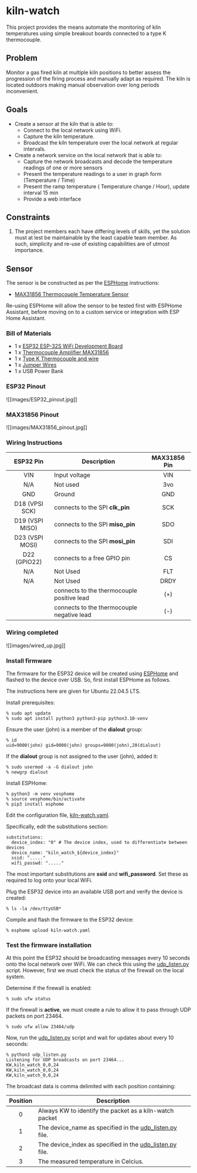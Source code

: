 # kiln-watch

This project provides the means automate the monitoring of kiln temperatures using simple breakout boards connected to a type K thermocouple.

## Problem

Monitor a gas fired kiln at multiple kiln positions to better assess the progression of the firing process and manually adapt as required.  The kiln is located outdoors  making manual observation over long periods inconvenient.

## Goals

- Create a sensor at the kiln that is able to:
	- Connect to the local network using WiFi.
	- Capture the kiln temperature.
	- Broadcast the kiln temperature over the local network at regular intervals.
- Create a network service on the local network that is able to:
	- Capture the network broadcasts and decode the temperature readings of one or more sensors
	- Present the temperature readings to a user in graph form (Temperature / Time)
	- Present the ramp temperature ( Temperature change / Hour), update interval 15 min
	- Provide a web interface 

## Constraints

1. The project members each have differing levels of skills, yet the solution must at lest be maintainable by the least capable team member.  As such, simplicity and re-use of existing capabilities are of utmost importance.
## Sensor

The sensor is be constructed as per the [ESPHome](https://esphome.io) instructions:

- [MAX31856 Thermocouple Temperature Sensor](https://esphome.io/components/sensor/max31856/)

Re-using ESPHome will allow the sensor to be tested first with ESPHome Assistant, before moving on to a custom service or integration with ESP Home Assistant.

### Bill of Materials

- 1 x [ESP32 ESP-32S WiFi Development Board](https://www.amazon.com/DORHEA-Development-Microcontroller-NodeMCU-32S-ESP-WROOM-32/dp/B086MJGFVV/)
- 1 x [Thermocouple Amplifier MAX31856](https://www.adafruit.com/product/3263)
- 1 x [Type K Thermocouple and wire](https://www.clay-king.com/product/geocorp-premium-8-type-k-thermocouple-with-block-and-wire/)
- 1 x [Jumper Wires](https://www.adafruit.com/product/1951)
- 1 x USB Power Bank

### ESP32 Pinout

![[images/ESP32_pinout.jpg]]

### MAX31856 Pinout

![[images/MAX31856_pinout.jpg]]

### Wiring Instructions

|    ESP32 Pin    | Description                                | MAX31856 Pin |
| :-------------: | ------------------------------------------ | :----------: |
|       VIN       | Input voltage                              |     VIN      |
|       N/A       | Not used                                   |     3vo      |
|       GND       | Ground                                     |     GND      |
| D18 (VPSI SCK)  | connects to the SPI **clk_pin**            |     SCK      |
| D19 (VSPI MISO) | connects to the SPI **miso_pin**           |     SDO      |
| D23 (VSPI MOSI) | connects to the SPI **mosi_pin**           |     SDI      |
|  D22 (GPIO22)   | connects to a free GPIO pin                |      CS      |
|       N/A       | Not Used                                   |     FLT      |
|       N/A       | Not Used                                   |     DRDY     |
|                 | connects to the thermocouple positive lead |     (+)      |
|                 | connects to the thermocouple negative lead |     (-)      |

### Wiring completed

![[images/wired_up.jpg]]

### Install firmware

The firmware for the ESP32 device will be created using [ESPHome](https://esphome.io/) and flashed to the device over USB.  So, first install ESPHome as follows.

The instructions here are given for Ubuntu 22.04.5 LTS.

Install prerequisites:

```
% sudo apt update
% sudo apt install python3 python3-pip python3.10-venv
```

Ensure the user (john) is a member of the **dialout** group:

```
% id
uid=9000(john) gid=9000(john) groups=9000(john),20(dialout)
```

If the **dialout** group is not assigned to the user (john), added it:

```
% sudo usermod -a -G dialout john
% newgrp dialout
```

Install ESPHome:

```
% python3 -m venv vesphome
% source vesphome/bin/activate
% pip3 install esphome
```

Edit the configuration file, [kiln-watch.yaml](kiln-watch.yaml).

Specifically, edit the substitutions section:

```
substitutions:
  device_index: "0" # The device index, used to differentiate between devices
  device_name: "kiln_watch_${device_index}"
  ssid: "....."
  wifi_passwd: "....."
```

The most important substitutions are **ssid** and **wifi_password**. Set these as required to log onto your local WiFi.

Plug the ESP32 device into an available USB port and verify the device is created:

```
% ls -la /dev/ttyUSB*
```

Compile and flash the firmware to the ESP32 device:

```
% esphome upload kiln-watch.yaml
```

### Test the firmware installation

At this point the ESP32 should be broadcasting messages every 10 seconds onto the local network over WiFi.  We can check this using the [udp_listen.py](udp_listen.py) script.  However, first we must check the status of the firewall on the local system.

Determine if the firewall is enabled:

```
% sudo ufw status
```

If the firewall is **active**, we must create a rule to allow it to pass through UDP packets on port 23464.

```
% sudo ufw allow 23464/udp 
```

Now, run the [udp_listen.py](udp_listen.py) script and wait for updates about every 10 seconds:

```
% python3 udp_listen.py 
Listening for UDP broadcasts on port 23464...
KW,kiln_watch_0,0,24
KW,kiln_watch_0,0,24
KW,kiln_watch_0,0,24
```

The broadcast data is comma delimited with each position containing:

| Position | Description                                                    |
| :------: | -------------------------------------------------------------- |
|    0     | Always KW to identify the packet as a kiln-watch packet        |
|    1     | The device_name as specified in the [udp_listen.py](udp_listen.py) file.  |
|    2     | The device_index as specified in the [udp_listen.py](udp_listen.py) file. |
|    3     | The measured temperature in Celcius.                           |
